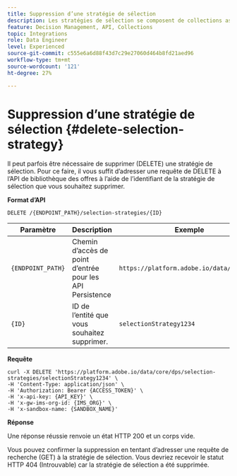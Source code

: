 ```yaml
---
title: Suppression d’une stratégie de sélection
description: Les stratégies de sélection se composent de collections associées à des contraintes et à des méthodes de classement pour déterminer les offres.
feature: Decision Management, API, Collections
topic: Integrations
role: Data Engineer
level: Experienced
source-git-commit: c555e6a6d88f43d7c29e27060d464b8fd21aed96
workflow-type: tm+mt
source-wordcount: '121'
ht-degree: 27%

---
```



# Suppression d’une stratégie de sélection {#delete-selection-strategy}

Il peut parfois être nécessaire de supprimer (DELETE) une stratégie de sélection. Pour ce faire, il vous suffit d’adresser une requête de DELETE à l’API de bibliothèque des offres à l’aide de l’identifiant de la stratégie de sélection que vous souhaitez supprimer.

**Format d’API**

```http
DELETE /{ENDPOINT_PATH}/selection-strategies/{ID}
```

| Paramètre | Description | Exemple |
| --------- | ----------- | ------- |
| `{ENDPOINT_PATH}` | Chemin d’accès de point d’entrée pour les API Persistence | `https://platform.adobe.io/data/core/dps` |
| `{ID}` | ID de l’entité que vous souhaitez supprimer. | `selectionStrategy1234` |

**Requête**

```shell
curl -X DELETE 'https://platform.adobe.io/data/core/dps/selection-strategies/selectionStrategy1234' \
-H 'Content-Type: application/json' \
-H 'Authorization: Bearer {ACCESS_TOKEN}' \
-H 'x-api-key: {API_KEY}' \
-H 'x-gw-ims-org-id: {IMS_ORG}' \
-H 'x-sandbox-name: {SANDBOX_NAME}'
```

**Réponse**

Une réponse réussie renvoie un état HTTP 200 et un corps vide.

Vous pouvez confirmer la suppression en tentant d’adresser une requête de recherche (GET) à la stratégie de sélection. Vous devriez recevoir le statut HTTP 404 (Introuvable) car la stratégie de sélection a été supprimée.
